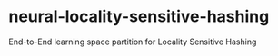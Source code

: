 # neural-locality-sensitive-hashing
End-to-End learning space partition for Locality Sensitive Hashing
